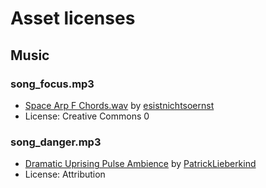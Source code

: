 # Asset licenses

## Music

### song_focus.mp3
* [Space Arp F Chords.wav](https://freesound.org/people/esistnichtsoernst/sounds/473996/) by [esistnichtsoernst](https://freesound.org/people/esistnichtsoernst/)
* License: Creative Commons 0

### song_danger.mp3
* [Dramatic Uprising Pulse Ambience](https://freesound.org/people/PatrickLieberkind/sounds/395388/) by [PatrickLieberkind](https://freesound.org/people/PatrickLieberkind/)
* License: Attribution
